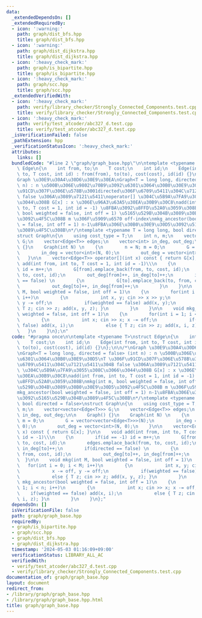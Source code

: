 ```yaml
---
data:
  _extendedDependsOn: []
  _extendedRequiredBy:
  - icon: ':warning:'
    path: graph/dist_bfs.hpp
    title: graph/dist_bfs.hpp
  - icon: ':warning:'
    path: graph/dist_dijkstra.hpp
    title: graph/dist_dijkstra.hpp
  - icon: ':heavy_check_mark:'
    path: graph/is_bipartite.hpp
    title: graph/is_bipartite.hpp
  - icon: ':heavy_check_mark:'
    path: graph/scc.hpp
    title: graph/scc.hpp
  _extendedVerifiedWith:
  - icon: ':heavy_check_mark:'
    path: verify/library_checker/Strongly_Connected_Components.test.cpp
    title: verify/library_checker/Strongly_Connected_Components.test.cpp
  - icon: ':heavy_check_mark:'
    path: verify/test_atcoder/abc327_d.test.cpp
    title: verify/test_atcoder/abc327_d.test.cpp
  _isVerificationFailed: false
  _pathExtension: hpp
  _verificationStatusIcon: ':heavy_check_mark:'
  attributes:
    links: []
  bundledCode: "#line 2 \"graph/graph_base.hpp\"\n\ntemplate <typename T>\nstruct\
    \ Edge\n{\n    int from, to;\n    T cost;\n    int id;\n    Edge(int from, int\
    \ to, T cost, int id) : from(from), to(to), cost(cost), id(id) {}\n};\n\n/*\n\
    Graph \u30E9\u30A4\u30D6\u30E9\u30EA\nGraph<T = long long, directed = false> (int\
    \ n) : n \u500B\u306E\u9802\u70B9\u3092\u6301\u3064\u30B0\u30E9\u30D5\nT \u306F\
    \u91CD\u307F\u306E\u578B\u3001directed\u306F\u6709\u5411\u304C\u7121\u5411\u304B\
    \ false \u306A\u3089\u7121\u5411\noperator[] \u304C\u5B9A\u7FA9\u3055\u308C\u3066\
    \u3044\u308B G[x] : x \u306E\u96A3\u63A5\u30EA\u30B9\u30C8\nadd(int from, int\
    \ to, T cost = 1, int id = -1) \u8FBA\u3092\u8FFD\u52A0\u3059\u308B\nmkg(int m,\
    \ bool weighted = false, int off = 1) \u5165\u529B\u304B\u3089\u30B0\u30E9\u30D5\
    \u3092\u4F5C\u308B m \u306F\u5909\u6570 off-index\nmkg_ancestor(bool weighted\
    \ = false, int off = 1) n-1\u8FBA\u306E\u30B0\u30E9\u30D5\u3092\u5165\u529B\u304B\
    \u3089\u4F5C\u308B\n*/\ntemplate <typename T = long long, bool directed = false>\n\
    struct Graph\n{\n    using cost_type = T;\n    int n, m;\n    vector<vector<Edge<T>>>\
    \ G;\n    vector<Edge<T>> edges;\n    vector<int> in_deg, out_deg;\n\n    Graph()\
    \ {}\n    Graph(int N) \n    {\n        n = N; m = 0;\n        G = vector<vector<Edge<T>>>(N);\n\
    \        in_deg = vector<int>(N, 0);\n        out_deg = vector<int>(N, 0);\n \
    \   }\n\n    vector<Edge<T>> operator[](int x) const { return G[x]; }\n\n    void\
    \ add(int from, int to, T cost = 1, int id = -1)\\\n    {\n        if(id == -1)\
    \ id = m++;\n        G[from].emplace_back(from, to, cost, id);\n        edges.emplace_back(from,\
    \ to, cost, id);\n        out_deg[from]++, in_deg[to]++;\n        if(directed\
    \ == false) \n        {\n            G[to].emplace_back(to, from, cost, id);\n\
    \            out_deg[to]++, in_deg[from]++;\n        }\n    }\n\n    void mkg(int\
    \ M, bool weighted = false, int off = 1)\n    {\n        for(int i = 0; i < M;\
    \ i++)\n        {\n            int x, y; cin >> x >> y;\n            x -= off,\
    \ y -= off;\n            if(weighted == false) add(x, y);\n            else {\
    \ T z; cin >> z; add(x, y, z); }\n        }\n    }\n\n    void mkg_ancestor(bool\
    \ weighted = false, int off = 1)\n    {\n        for(int i = 1; i < n; i++)\n\
    \        {\n            int x; cin >> x; x -= off;\n            if(weighted ==\
    \ false) add(x, i);\n            else { T z; cin >> z; add(x, i, z); }\n     \
    \   }\n    }\n};\n"
  code: "#pragma once\n\ntemplate <typename T>\nstruct Edge\n{\n    int from, to;\n\
    \    T cost;\n    int id;\n    Edge(int from, int to, T cost, int id) : from(from),\
    \ to(to), cost(cost), id(id) {}\n};\n\n/*\nGraph \u30E9\u30A4\u30D6\u30E9\u30EA\
    \nGraph<T = long long, directed = false> (int n) : n \u500B\u306E\u9802\u70B9\u3092\
    \u6301\u3064\u30B0\u30E9\u30D5\nT \u306F\u91CD\u307F\u306E\u578B\u3001directed\u306F\
    \u6709\u5411\u304C\u7121\u5411\u304B false \u306A\u3089\u7121\u5411\noperator[]\
    \ \u304C\u5B9A\u7FA9\u3055\u308C\u3066\u3044\u308B G[x] : x \u306E\u96A3\u63A5\
    \u30EA\u30B9\u30C8\nadd(int from, int to, T cost = 1, int id = -1) \u8FBA\u3092\
    \u8FFD\u52A0\u3059\u308B\nmkg(int m, bool weighted = false, int off = 1) \u5165\
    \u529B\u304B\u3089\u30B0\u30E9\u30D5\u3092\u4F5C\u308B m \u306F\u5909\u6570 off-index\n\
    mkg_ancestor(bool weighted = false, int off = 1) n-1\u8FBA\u306E\u30B0\u30E9\u30D5\
    \u3092\u5165\u529B\u304B\u3089\u4F5C\u308B\n*/\ntemplate <typename T = long long,\
    \ bool directed = false>\nstruct Graph\n{\n    using cost_type = T;\n    int n,\
    \ m;\n    vector<vector<Edge<T>>> G;\n    vector<Edge<T>> edges;\n    vector<int>\
    \ in_deg, out_deg;\n\n    Graph() {}\n    Graph(int N) \n    {\n        n = N;\
    \ m = 0;\n        G = vector<vector<Edge<T>>>(N);\n        in_deg = vector<int>(N,\
    \ 0);\n        out_deg = vector<int>(N, 0);\n    }\n\n    vector<Edge<T>> operator[](int\
    \ x) const { return G[x]; }\n\n    void add(int from, int to, T cost = 1, int\
    \ id = -1)\\\n    {\n        if(id == -1) id = m++;\n        G[from].emplace_back(from,\
    \ to, cost, id);\n        edges.emplace_back(from, to, cost, id);\n        out_deg[from]++,\
    \ in_deg[to]++;\n        if(directed == false) \n        {\n            G[to].emplace_back(to,\
    \ from, cost, id);\n            out_deg[to]++, in_deg[from]++;\n        }\n  \
    \  }\n\n    void mkg(int M, bool weighted = false, int off = 1)\n    {\n     \
    \   for(int i = 0; i < M; i++)\n        {\n            int x, y; cin >> x >> y;\n\
    \            x -= off, y -= off;\n            if(weighted == false) add(x, y);\n\
    \            else { T z; cin >> z; add(x, y, z); }\n        }\n    }\n\n    void\
    \ mkg_ancestor(bool weighted = false, int off = 1)\n    {\n        for(int i =\
    \ 1; i < n; i++)\n        {\n            int x; cin >> x; x -= off;\n        \
    \    if(weighted == false) add(x, i);\n            else { T z; cin >> z; add(x,\
    \ i, z); }\n        }\n    }\n};"
  dependsOn: []
  isVerificationFile: false
  path: graph/graph_base.hpp
  requiredBy:
  - graph/is_bipartite.hpp
  - graph/scc.hpp
  - graph/dist_bfs.hpp
  - graph/dist_dijkstra.hpp
  timestamp: '2024-05-03 01:16:09+09:00'
  verificationStatus: LIBRARY_ALL_AC
  verifiedWith:
  - verify/test_atcoder/abc327_d.test.cpp
  - verify/library_checker/Strongly_Connected_Components.test.cpp
documentation_of: graph/graph_base.hpp
layout: document
redirect_from:
- /library/graph/graph_base.hpp
- /library/graph/graph_base.hpp.html
title: graph/graph_base.hpp
---
```

